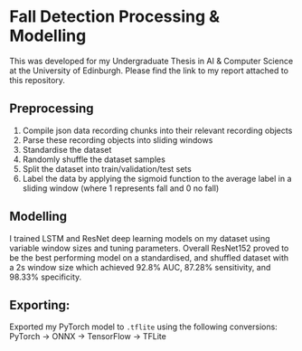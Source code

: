 # Fall Detection Processing & Modelling

This was developed for my Undergraduate Thesis in AI & Computer Science at the University of Edinburgh. Please find the link to my report attached to this repository.

## Preprocessing
1. Compile json data recording chunks into their relevant recording objects
2. Parse these recording objects into sliding windows
3. Standardise the dataset
4. Randomly shuffle the dataset samples
5. Split the dataset into train/validation/test sets
6. Label the data by applying the sigmoid function to the average label in a sliding window (where 1 represents fall and 0 no fall)

## Modelling
I trained LSTM and ResNet deep learning models on my dataset using variable window sizes and tuning parameters. Overall ResNet152 proved to be the best performing model on a standardised, and shuffled dataset with a 2s window size which achieved 92.8% AUC, 87.28% sensitivity, and 98.33% specificity. 

## Exporting:
Exported my PyTorch model to `.tflite` using the following conversions: PyTorch -> ONNX -> TensorFlow -> TFLite
